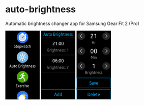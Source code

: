 # auto-brightness
Automatic brightness changer app for Samsung Gear Fit 2 (Pro)

<img src="https://github.com/wolandmaster/auto-brightness/raw/master/images/screenshot-1.jpg" width="108" height="216"/> <img src="https://github.com/wolandmaster/auto-brightness/raw/master/images/screenshot-2.jpg" width="108" height="216"/> <img src="https://github.com/wolandmaster/auto-brightness/raw/master/images/screenshot-3.jpg" width="108" height="216"/>
